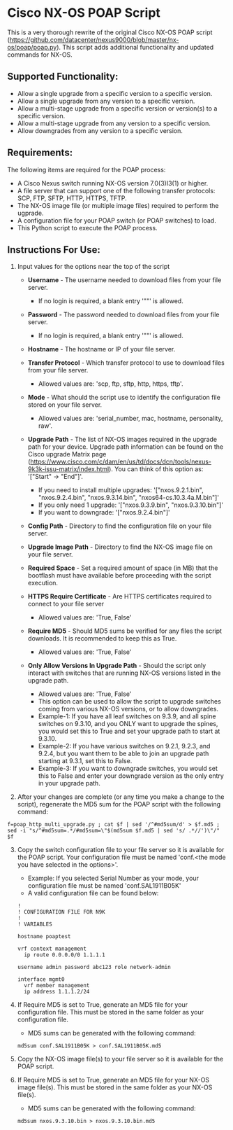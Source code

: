 # Cisco NX-OS POAP Script
This is a very thorough rewrite of the original Cisco NX-OS POAP script (https://github.com/datacenter/nexus9000/blob/master/nx-os/poap/poap.py).
This script adds additional functionality and updated commands for NX-OS.

## Supported Functionality:
- Allow a single upgrade from a specific version to a specific version.
- Allow a single upgrade from any version to a specific version.
- Allow a multi-stage upgrade from a specific version or version(s) to a specific version.
- Allow a multi-stage upgrade from any version to a specific version.
- Allow downgrades from any version to a specific version.

## Requirements:
The following items are required for the POAP process:
- A Cisco Nexus switch running NX-OS version 7.0(3)I3(1) or higher.
- A file server that can support one of the following transfer protocols: SCP, FTP, SFTP, HTTP, HTTPS, TFTP.
- The NX-OS image file (or multiple image files) required to perform the ugprade.
- A configuration file for your POAP switch (or POAP switches) to load.
- This Python script to execute the POAP process.

## Instructions For Use:
1. Input values for the options near the top of the script

    * **Username** - The username needed to download files from your file server.
        * If no login is required, a blank entry '""' is allowed.

    * **Password** - The password needed to download files from your file server.
        * If no login is required, a blank entry '""' is allowed.

    * **Hostname** - The hostname or IP of your file server.

    * **Transfer Protocol** - Which transfer protocol to use to download files from your file server.
        * Allowed values are: 'scp, ftp, sftp, http, https, tftp'.

    * **Mode** - What should the script use to identify the configuration file stored on your file server.
        * Allowed values are: 'serial_number, mac, hostname, personality, raw'.

    * **Upgrade Path** - The list of NX-OS images required in the upgrade path for your device. Upgrade path information can be found on the Cisco upgrade Matrix page (https://www.cisco.com/c/dam/en/us/td/docs/dcn/tools/nexus-9k3k-issu-matrix/index.html). You can think of this option as: '["Start" -> "End"]'.
        * If you need to install multiple upgrades: '["nxos.9.2.1.bin", "nxos.9.2.4.bin", "nxos.9.3.14.bin", "nxos64-cs.10.3.4a.M.bin"]'
        * If you only need 1 upgrade: '["nxos.9.3.9.bin", "nxos.9.3.10.bin"]'
        * If you want to downgrade: '["nxos.9.2.4.bin"]'

    * **Config Path** - Directory to find the configuration file on your file server.

    * **Upgrade Image Path** - Directory to find the NX-OS image file on your file server.

    * **Required Space** - Set a required amount of space (in MB) that the bootflash must have available before proceeding with the script execution.

    * **HTTPS Require Certificate** - Are HTTPS certificates required to connect to your file server
        * Allowed values are: 'True, False'

    * **Require MD5** - Should MD5 sums be verified for any files the script downloads. It is recommended to keep this as True.
        * Allowed values are: 'True, False'

    * **Only Allow Versions In Upgrade Path** - Should the script only interact with switches that are running NX-OS versions listed in the upgrade path.
        * Allowed values are: 'True, False'
        * This option can be used to allow the script to upgrade switches coming from various NX-OS versions, or to allow downgrades.
        * Example-1: If you have all leaf switches on 9.3.9, and all spine switches on 9.3.10, and you ONLY want to upgrade the spines, you would set this to True and set your upgrade path to start at 9.3.10.
        * Example-2: If you have various switches on 9.2.1, 9.2.3, and 9.2.4, but you want them to be able to join an upgrade path starting at 9.3.1, set this to False.
        * Example-3: If you want to downgrade switches, you would set this to False and enter your downgrade version as the only entry in your upgrade path.

2. After your changes are complete (or any time you make a change to the script), regenerate the MD5 sum for the POAP script with the following command:
```
f=poap_http_multi_upgrade.py ; cat $f | sed '/^#md5sum/d' > $f.md5 ; sed -i "s/^#md5sum=.*/#md5sum=\"$(md5sum $f.md5 | sed 's/ .*//')\"/" $f
```

3. Copy the switch configuration file to your file server so it is available for the POAP script. Your configuration file must be named 'conf.<the mode you have selected in the options\>'.
    * Example: If you selected Serial Number as your mode, your configuration file must be named 'conf.SAL1911B05K'
    * A valid configuration file can be found below:
    ```
    !
    ! CONFIGURATION FILE FOR N9K
    !
    ! VARIABLES

    hostname poaptest

    vrf context management
      ip route 0.0.0.0/0 1.1.1.1

    username admin password abc123 role network-admin

    interface mgmt0
      vrf member management
      ip address 1.1.1.2/24
    ```

4. If Require MD5 is set to True, generate an MD5 file for your configuration file. This must be stored in the same folder as your configuration file.
    * MD5 sums can be generated with the following command:
    ```
    md5sum conf.SAL1911B05K > conf.SAL1911B05K.md5
    ```
5. Copy the NX-OS image file(s) to your file server so it is available for the POAP script.

6. If Require MD5 is set to True, generate an MD5 file for your NX-OS image file(s). This must be stored in the same folder as your NX-OS file(s).
    * MD5 sums can be generated with the following command:
    ```
    md5sum nxos.9.3.10.bin > nxos.9.3.10.bin.md5
    ```
